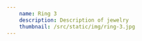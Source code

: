 ```yaml
---
    name: Ring 3
    description: Description of jewelry
    thumbnail: /src/static/img/ring-3.jpg
---
```

